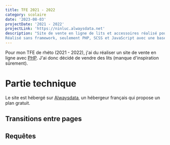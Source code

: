 ```yaml
---
title: TFE 2021 - 2022
category: scolaire
date: '2023-08-03'
projectDate: '2021 - 2022'
projectLink: 'https://ninluc.alwaysdata.net'
description: "Site de vente en ligne de lits et accessoires réalisé pour mon TFE de 6e secondaire dans le cadre du cours de système d'exploitation et développement web.
Réalisé sans framework, seulement PHP, SCSS et JavaScript avec une base de données mySql."
---
```


Pour mon TFE de rhéto (2021 - 2022), j'ai du réaliser un site de vente en ligne avec [PHP](https://www.php.net/). J'ai donc décidé de vendre des lits (manque d'inspiration sûrement).

# Partie technique

Le site est hébergé sur [Alwaysdata](https://www.alwaysdata.com/fr/), un hébergeur français qui propose un plan gratuit.

## Transitions entre pages

## Requêtes
